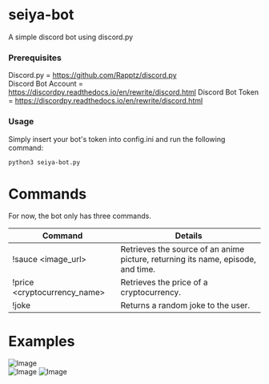 # seiya-bot
A simple discord bot using discord.py

### Prerequisites
Discord.py = https://github.com/Rapptz/discord.py  
Discord Bot Account = https://discordpy.readthedocs.io/en/rewrite/discord.html
Discord Bot Token = https://discordpy.readthedocs.io/en/rewrite/discord.html  

### Usage
Simply insert your bot's token into config.ini and run the following command:
```
python3 seiya-bot.py
```


# Commands
For now, the bot only has three commands.

Command | Details
--- | ----
!sauce <image_url> | Retrieves the source of an anime picture, returning its name, episode, and time.
!price <cryptocurrency_name> | Retrieves the price of a cryptocurrency.
!joke | Returns a random joke to the user.

# Examples
![Image](https://i.imgur.com/uFLYwrG.png)  
![Image](https://i.imgur.com/P8T9p8U.png)
![Image](https://i.imgur.com/NlMFCIx.png)
